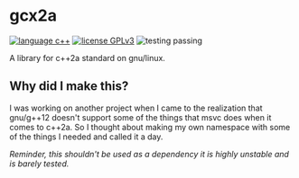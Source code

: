 # gcx2a
[![language c++](https://img.shields.io/badge/language-c++-purple?style=flat-square)](https://en.wikipedia.org/wiki/C++) [![license GPLv3](https://img.shields.io/badge/license-GPLv3-orange?style=flat-square)](https://www.gnu.org/licenses/gpl-3.0.en.html) ![testing passing](https://img.shields.io/badge/test-passing-brightgreen?style=flat-square)
 
 A library for c++2a standard on gnu/linux.

## Why did I make this?

 I was working on another project when I came to the realization that gnu/g++12 doesn't support some of the things that msvc does when it comes to c++2a.
 So I thought about making my own namespace with some of the things I needed and called it a day.

 *Reminder, this shouldn't be used as a dependency it is highly unstable and is barely tested.*
